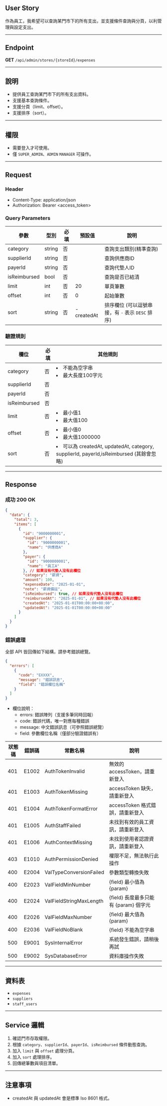 ## User Story

作為員工，我希望可以查詢某門市下的所有支出，並支援條件查詢與分頁，以利管理與設定支出。

---

## Endpoint

**GET** `/api/admin/stores/{storeId}/expenses`

---

## 說明

- 提供員工查詢某門市下的所有支出資料。
- 支援基本查詢條件。
- 支援分頁（limit、offset）。
- 支援排序（sort）。

---

## 權限

- 需要登入才可使用。
- 僅 `SUPER_ADMIN`、`ADMIN` `MANAGER` 可操作。

---

## Request

### Header

- Content-Type: application/json
- Authorization: Bearer <access_token>

### Query Parameters

| 參數         | 型別   | 必填 | 預設值     | 說明                                             |
| ------------ | ------ | ---- | ---------- | ------------------------------------------------ |
| category     | string | 否   |            | 查詢支出類別(精準查詢)                           |
| supplierId   | string | 否   |            | 查詢供應商ID                                     |
| payerId      | string | 否   |            | 查詢代墊人ID                                     |
| isReimbursed | bool   | 否   |            | 查詢是否已結清                                   |
| limit        | int    | 否   | 20         | 單頁筆數                                         |
| offset       | int    | 否   | 0          | 起始筆數                                         |
| sort         | string | 否   | -createdAt | 排序欄位 (可以逗號串接，有 `-` 表示 `DESC` 排序) |

### 驗證規則

| 欄位         | 必填 | 其他規則                                                                                 |
| ------------ | ---- | ---------------------------------------------------------------------------------------- |
| category     | 否   | <li>不能為空字串<li>最大長度100字元                                                      |
| supplierId   | 否   |                                                                                          |
| payerId      | 否   |                                                                                          |
| isReimbursed | 否   |                                                                                          |
| limit        | 否   | <li>最小值1<li>最大值100                                                                 |
| offset       | 否   | <li>最小值0<li>最大值1000000                                                             |
| sort         | 否   | <li>可以為 createdAt, updatedAt, category, supplierId, payerId,isReimbursed (其餘會忽略) |

---

## Response

### 成功 200 OK

```json
{
  "data": {
    "total": 3,
    "items": [
      {
        "id": "9000000001",
        "supplier": {
          "id": "9000000001",
          "name": "供應商A"
        },
        "payer": {
          "id": "9000000001",
          "name": "員工A"
        }, // 如果沒有代墊人沒有此欄位
        "category": "薪資",
        "amount": 100,
        "expenseDate": "2025-01-01",
        "note": "薪資備註",
        "isReimbursed": true, // 如果沒有代墊人沒有此欄位
        "reimbursedAt": "2025-01-01", // 如果沒有代墊人沒有此欄位
        "createdAt": "2025-01-01T00:00:00+08:00",
        "updatedAt": "2025-01-01T00:00:00+08:00"
      }
    ]
  }
}
```

### 錯誤處理

全部 API 皆回傳如下結構，請參考錯誤總覽。

```json
{
  "errors": [
    {
      "code": "EXXXX",
      "message": "錯誤訊息",
      "field": "錯誤欄位名稱"
    }
  ]
}
```

- 欄位說明：
  - errors: 錯誤陣列（支援多筆同時回報）
  - code: 錯誤代碼，唯一對應每種錯誤
  - message: 中文錯誤訊息（可參照錯誤總覽）
  - field: 參數欄位名稱（僅部分驗證錯誤有）

| 狀態碼 | 錯誤碼 | 常數名稱                | 說明                                  |
| ------ | ------ | ----------------------- | ------------------------------------- |
| 401    | E1002  | AuthTokenInvalid        | 無效的 accessToken，請重新登入        |
| 401    | E1003  | AuthTokenMissing        | accessToken 缺失，請重新登入          |
| 401    | E1004  | AuthTokenFormatError    | accessToken 格式錯誤，請重新登入      |
| 401    | E1005  | AuthStaffFailed         | 未找到有效的員工資訊，請重新登入      |
| 401    | E1006  | AuthContextMissing      | 未找到使用者認證資訊，請重新登入      |
| 403    | E1010  | AuthPermissionDenied    | 權限不足，無法執行此操作              |
| 400    | E2004  | ValTypeConversionFailed | 參數類型轉換失敗                      |
| 400    | E2023  | ValFieldMinNumber       | {field} 最小值為 {param}              |
| 400    | E2024  | ValFieldStringMaxLength | {field} 長度最多只能有 {param} 個字元 |
| 400    | E2026  | ValFieldMaxNumber       | {field} 最大值為 {param}              |
| 400    | E2036  | ValFieldNoBlank         | {field} 不能為空字串                  |
| 500    | E9001  | SysInternalError        | 系統發生錯誤，請稍後再試              |
| 500    | E9002  | SysDatabaseError        | 資料庫操作失敗                        |

---

## 資料表

- `expenses`
- `suppliers`
- `staff_users`

---

## Service 邏輯

1. 確認門市存取權限。
2. 根據 `category`、`supplierId`、`payerId`、`isReimbursed` 條件動態查詢。
3. 加入 `limit` 與 `offset` 處理分頁。
4. 加入 `sort` 處理排序。
5. 回傳總筆數與項目清單。

---

## 注意事項

- createdAt 與 updatedAt 會是標準 Iso 8601 格式。
